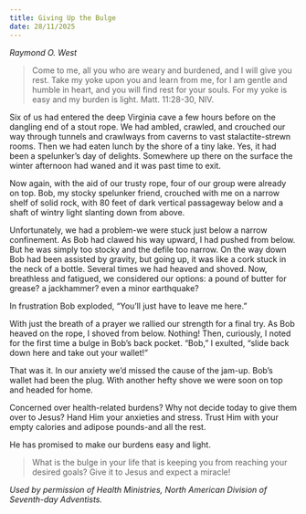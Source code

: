 ```yaml
---
title: Giving Up the Bulge
date: 28/11/2025
---
```


_Raymond O. West_

> <p></p>
> Come to me, all you who are weary and burdened, and I will give you rest. Take my yoke upon you and learn from me, for I am gentle and humble in heart, and you will find rest for your souls. For my yoke is easy and my burden is light. Matt. 11:28-30, NIV.

Six of us had entered the deep Virginia cave a few hours before on the dangling end of a stout rope. We had ambled, crawled, and crouched our way through tunnels and crawlways from caverns to vast stalactite-strewn rooms. Then we had eaten lunch by the shore of a tiny lake. Yes, it had been a spelunker’s day of delights. Somewhere up there on the surface the winter afternoon had waned and it was past time to exit.

Now again, with the aid of our trusty rope, four of our group were already on top. Bob, my stocky spelunker friend, crouched with me on a narrow shelf of solid rock, with 80 feet of dark vertical passageway below and a shaft of wintry light slanting down from above.

Unfortunately, we had a problem-we were stuck just below a narrow confinement. As Bob had clawed his way upward, I had pushed from below. But he was simply too stocky and the defile too narrow. On the way down Bob had been assisted by gravity, but going up, it was like a cork stuck in the neck of a bottle. Several times we had heaved and shoved. Now, breathless and fatigued, we considered our options: a pound of butter for grease? a jackhammer? even a minor earthquake?

In frustration Bob exploded, “You’ll just have to leave me here.”

With just the breath of a prayer we rallied our strength for a final try. As Bob heaved on the rope, I shoved from below. Nothing! Then, curiously, I noted for the first time a bulge in Bob’s back pocket. “Bob,” I exulted, “slide back down here and take out your wallet!”

That was it. In our anxiety we’d missed the cause of the jam-up. Bob’s wallet had been the plug. With another hefty shove we were soon on top and headed for home.

Concerned over health-related burdens? Why not decide today to give them over to Jesus? Hand Him your anxieties and stress. Trust Him with your empty calories and adipose pounds-and all the rest.

He has promised to make our burdens easy and light.

> <callout></callout>
> What is the bulge in your life that is keeping you from reaching your desired goals? Give it to Jesus and expect a miracle!

_Used by permission of Health Ministries, North American Division of Seventh-day Adventists._